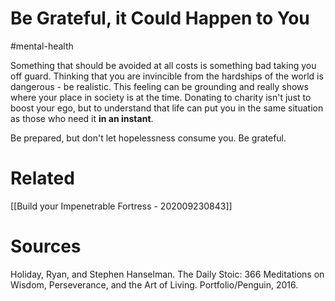 # Be Grateful, it Could Happen to You
#mental-health 

Something that should be avoided at all costs is something bad taking you off guard. Thinking that you are invincible from the hardships of the world is dangerous - be realistic. This feeling can be grounding and really shows where your place in society is at the time. Donating to charity isn't just to boost your ego, but to understand that life can put you in the same situation as those who need it **in an instant**. 

Be prepared, but don't let hopelessness consume you. Be grateful. 


# Related
[[Build your Impenetrable Fortress - 202009230843]]

# Sources
Holiday, Ryan, and Stephen Hanselman. The Daily Stoic: 366 Meditations on Wisdom, Perseverance, and the Art of Living. Portfolio/Penguin, 2016.
